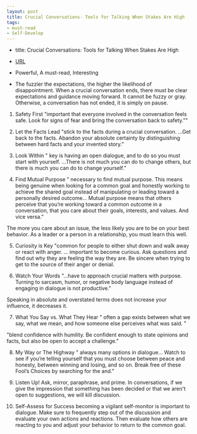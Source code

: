 ```yaml
---
layout: post
title: Crucial Conversations- Tools for Talking When Stakes Are High
tags:
- must-read
- Self-Develop
---
```


- title: Crucial Conversations: Tools for Talking When Stakes Are High
- [URL](https://www.amazon.com/Crucial-Conversations-Talking-Stakes-Second/dp/1469266822)
- Powerful, A must-read, Interesting




- The fuzzier the expectations, the higher the likelihood of disappointment. When a crucial conversation ends, there must be clear expectations and guidance moving forward. It cannot be fuzzy or gray. Otherwise, a conversation has not ended, it is simply on pause.

1. Safety First
"important that everyone involved in the conversation feels safe. Look for signs of fear and bring the conversation back to safety.""

2. Let the Facts Lead
"stick to the facts during a crucial conversation. ...Get back to the facts. Abandon your absolute certainty by distinguishing between hard facts and your invented story.”

3. Look Within
" key  is having an open dialogue, and to do so you must start with yourself. ...There is not much you can do to change others, but there is much you can do to change yourself.”

4. Find Mutual Purpose
" necessary to find mutual purpose. This means being genuine when looking for a common goal and honestly working to achieve the shared goal instead of manipulating or leading toward a personally desired outcome... Mutual purpose means that others perceive that you’re working toward a common outcome in a conversation, that you care about their goals, interests, and values. And vice versa.” 

 The more you care about an issue, the less likely you are to be on your best behavior. As a leader or a person in a relationship, you must learn this well. 

5. Curiosity is Key
"common for people to either shut down and walk away or react with anger. ... important to become curious. Ask questions and find out why they are feeling the way they are. Be sincere when trying to get to the source of their anger or denial.


6. Watch Your Words
"...have to approach crucial matters with purpose. Turning to sarcasm, humor, or negative body language instead of engaging in dialogue is not productive." 

Speaking in absolute and overstated terms does not increase your influence, it decreases it. 

7.  What You Say vs. What They Hear
" often a gap exists between what we say, what we mean, and how someone else perceives what was said. " 

"blend confidence with humility. Be confident enough to state opinions and facts, but also be open to accept a challenge."

8.  My Way or The Highway
" always many options in dialogue... Watch to see if you’re telling yourself that you must choose between peace and honesty, between winning and losing, and so on. Break free of these Fool’s Choices by searching for the and.” 


9. Listen Up!
Ask, mirror, paraphrase, and prime. In conversations, if we give the impression that something has been decided or that we aren't open to suggestions, we will kill discussion.

10. Self-Assess for Success
 becoming a vigilant self-monitor is important to dialogue. Make sure to frequently step out of the discussion and evaluate your own actions and reactions. Then evaluate how others are reacting to you and adjust your behavior to return to the common goal.

